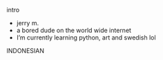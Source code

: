 intro
- jerry m.
- a bored dude on the world wide internet
- I’m currently learning python, art and swedish lol

INDONESIAN

<!---
never gonna give you up
--->
